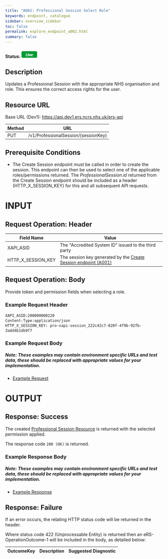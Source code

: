 ```yaml
---
title: "A002: Professional Session Select Role"
keywords: endpoint, catalogue
sidebar: overview_sidebar
toc: false
permalink: explore_endpoint_a002.html
summary: false
---
```


#### Status: ![Live](images/icons/api_live.png)

## Description
Updates a Professional Session with the appropriate NHS organisation and role. This ensures the correct access rights for the user.

## Resource URL

Base URL (Dev1): https://api.dev1.ers.ncrs.nhs.uk/ers-api  

| Method | URL |
| -------------| --- |
| PUT | /v1/ProfessionalSession/{sessionKey}

## Prerequisite Conditions
- The Create Session endpoint must be called in order to create the session. This endpoint can then be used to select one of the applicable roles/permissions returned. The _ProfessionalSession.id_ returned from the Create Session endpoint should be included as a header (HTTP_X_SESSION_KEY) for this and all subsequent API requests.

# INPUT

## Request Operation: Header

| Field Name | Value |
| ---------- | ----- |
| XAPI_ASID | The "Accredited System ID" issued to the third party |
| HTTP_X_SESSION_KEY | The session key generated by the [Create Session endpoint (A001)](explore_endpoint_a001.html) |

## Request Operation: Body
Provide token and permission fields when selecting a role.

### Example Request Header
```http
XAPI_ASID:200000000220
Content-Type:application/json
HTTP_X_SESSION_KEY: pro-xapi-session_222c42c7-820f-4f9b-92fb-3add4b1db9f7
```

### Example Request Body
##### Note: These examples may contain environment specific URLs and test data, these should be replaced with appropriate values for your implementation.  

- [Example Request](downloads/json/A002_Request.json)

# OUTPUT
## Response: Success
The created [Professional Session Resource](explore_models.html) is returned with the selected permission applied.

The response code `200 (OK)` is returned.

### Example Response Body
##### Note: These examples may contain environment specific URLs and test data, these should be replaced with appropriate values for your implementation.  

- [Example Response](downloads/json/A002_Response.json)

## Response: Failure
If an error occurs, the relating HTTP status code will be returned in the header.  

Where status code 422 (Unprocessable Entity) is returned then an eRS-OperationOutcome-1 will be included in the body, as detailed below:

| OutcomeKey | Description | Suggested Diagnostic |
| ---------- | ----------- | -------------------- |

